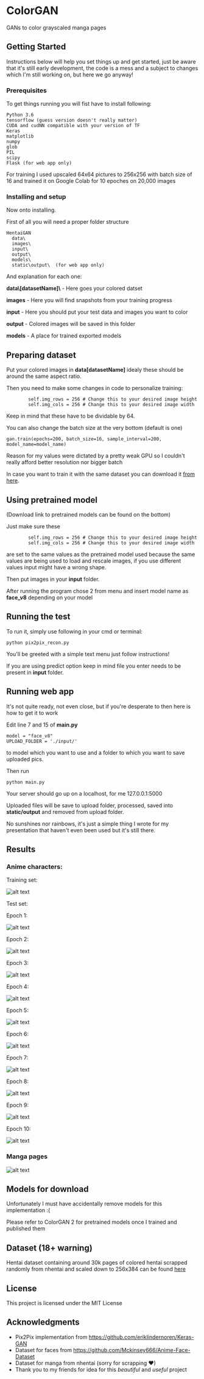 # ColorGAN

GANs to color grayscaled manga pages

## Getting Started

Instructions below will help you set things up and get started, just be aware that it's still early development, the code is a mess and a subject to changes which I'm still working on, but here we go anyway!

### Prerequisites

To get things running you will fist have to install following:

```
Python 3.6
tensorflow (guess version doesn't really matter)
CUDA and cudNN compatible with your version of TF
Keras
matplotlib
numpy
glob
PIL
scipy
Flask (for web app only)
```

For training I used upscaled 64x64 pictures to 256x256 with batch size of 16 and trained it on Google Colab for 10 epoches on 20,000 images
 
### Installing and setup

Now onto installing.

First of all you will need a proper folder structure

```
HentaiGAN
  data\
  images\
  input\
  output\
  models\
  static\output\  (for web app only)
```

And explanation for each one:

**data\\[datasetName]\\** - Here goes your colored datset

**images** - Here you will find snapshots from your training progress

**input** - Here you should put your test data and images you want to color

**output** - Colored images will be saved in this folder

**models** - A place for trained exported models

## Preparing dataset

Put your colored images in **data\[datasetName]** idealy these should be around the same aspect ratio.

Then you need to make some changes in code to personalize training:
```
        self.img_rows = 256 # Change this to your desired image height
        self.img_cols = 256 # Change this to your desired image width
```
Keep in mind that these have to be dividable by 64.

You can also change the batch size at the very bottom (default is one)
```
gan.train(epochs=200, batch_size=16, sample_interval=200, model_name=model_name)
```

Reason for my values were dictated by a pretty weak GPU so I couldn't really afford better resolution nor bigger batch

In case you want to train it with the same dataset you can download it [from here](https://github.com/Mckinsey666/Anime-Face-Dataset).

## Using pretrained model

(Download link to pretrained models can be found on the bottom)

Just make sure these
```
        self.img_rows = 256 # Change this to your desired image height
        self.img_cols = 256 # Change this to your desired image width
```
are set to the same values as the pretrained model used because the same values are being used to load and rescale images, if you use different values input might have a wrong shape.

Then put images in your **input** folder.

After running the program chose 2 from menu and insert model name as **face_v8** depending on your model

## Running the test

To run it, simply use following in your cmd or terminal:
```
python pix2pix_recon.py
```
You'll be greeted with a simple text menu just follow instructions!

If you are using predict option keep in mind file you enter needs to be present in **input** folder.

## Running web app

It's not quite ready, not even close, but if you're desperate to then here is how to get it to work

Edit line 7 and 15 of **main.py**
```
model = "face_v8"
UPLOAD_FOLDER = './input/'
```
to model which you want to use and a folder to which you want to save uploaded pics.

Then run
```
python main.py
```
Your server should go up on a localhost, for me 127.0.0.1:5000

Uploaded files will be save to upload folder, processed, saved into **static/output** and removed from upload folder.



No sunshines nor rainbows, it's just a simple thing I wrote for my presentation that haven't even been used but it's still there.

## Results

### Anime characters:

Training set:

![alt text](https://raw.githubusercontent.com/TheNishishiro/ColorGAN/master/10_400.png)

Test set:

Epoch 1:

![alt text](https://raw.githubusercontent.com/TheNishishiro/ColorGAN/master/ColorGAN_Legacy/output/1.png)

Epoch 2:

![alt text](https://raw.githubusercontent.com/TheNishishiro/ColorGAN/master/ColorGAN_Legacy/output/2.png)

Epoch 3:

![alt text](https://raw.githubusercontent.com/TheNishishiro/ColorGAN/master/ColorGAN_Legacy/output/3.png)

Epoch 4:

![alt text](https://raw.githubusercontent.com/TheNishishiro/ColorGAN/master/ColorGAN_Legacy/output/4.png)

Epoch 5:

![alt text](https://raw.githubusercontent.com/TheNishishiro/ColorGAN/master/ColorGAN_Legacy/output/5.png)

Epoch 6:

![alt text](https://raw.githubusercontent.com/TheNishishiro/ColorGAN/master/ColorGAN_Legacy/output/6.png)

Epoch 7:

![alt text](https://raw.githubusercontent.com/TheNishishiro/ColorGAN/master/ColorGAN_Legacy/output/7.png)

Epoch 8:

![alt text](https://raw.githubusercontent.com/TheNishishiro/ColorGAN/master/ColorGAN_Legacy/output/8.png)

Epoch 9:

![alt text](https://raw.githubusercontent.com/TheNishishiro/ColorGAN/master/ColorGAN_Legacy/output/9.png)

Epoch 10:

![alt text](https://raw.githubusercontent.com/TheNishishiro/ColorGAN/master/ColorGAN_Legacy/output/10.png)

### Manga pages

![alt text](https://raw.githubusercontent.com/TheNishishiro/ColorGAN/master/ColorGAN_Legacy/output/manga.png)

## Models for download

Unfortunately I must have accidentally remove models for this implementation :(

Please refer to ColorGAN 2 for pretrained models once I trained and published them

## Dataset (18+ warning)

Hentai dataset containing around 30k pages of colored hentai scrapped randomly from nhentai and scaled down to 256x384 can be found [here](https://drive.google.com/file/d/1WkUn1CqaiPx9XD_V5X-s9VxybsdtgnwK/view?usp=sharing)

## License

This project is licensed under the MIT License

## Acknowledgments

* Pix2Pix implementation from https://github.com/eriklindernoren/Keras-GAN
* Dataset for faces from https://github.com/Mckinsey666/Anime-Face-Dataset
* Dataset for manga from nhentai (sorry for scrapping ♥)
* Thank you to my friends for idea for this *beautiful* and *useful* project
